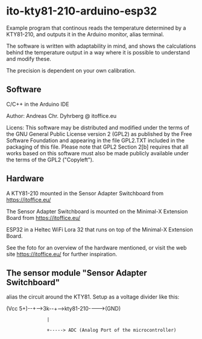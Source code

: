# ito-kty81-210-arduino-esp32
Example program that continous reads the temperature determined by a KTY81-210, 
and outputs it in the Arduino monitor, alias terminal.

The software is written with adaptability in mind,
and shows the calculations behind the temperature output
in a way where it is possible to understand and modify these.

The precision is dependent on your own calibration.


## Software

C/C++ in the Arduino IDE

Author: Andreas Chr. Dyhrberg @ itoffice.eu

Licens: This software may be distributed and modified under the terms of the 
GNU General Public License version 2 (GPL2) as published by the Free Software 
Foundation and appearing in the file GPL2.TXT included in the packaging of 
this file. Please note that GPL2 Section 2[b] requires that all works based 
on this software must also be made publicly available under the terms of the 
GPL2 ("Copyleft").


## Hardware

A KTY81-210 mounted in the Sensor Adapter Switchboard from https://itoffice.eu/ 

The Sensor Adapter Switchboard is mounted on the Minimal-X Extension Board from https://itoffice.eu/

ESP32 in a Heltec WiFi Lora 32 that runs on top of the Minimal-X Extension Board.

See the foto for an overview of the hardware mentioned, or visit the web site https://itoffice.eu/ for further inspiration.


## The sensor module "Sensor Adapter Switchboard"
alias the circuit around the KTY81. Setup as a voltage divider like this:


 (Vcc 5+)--+-->3k--+-->kty81-210---->(GND)

                   |

                   +-----> ADC (Analog Port of the microcontroller)

